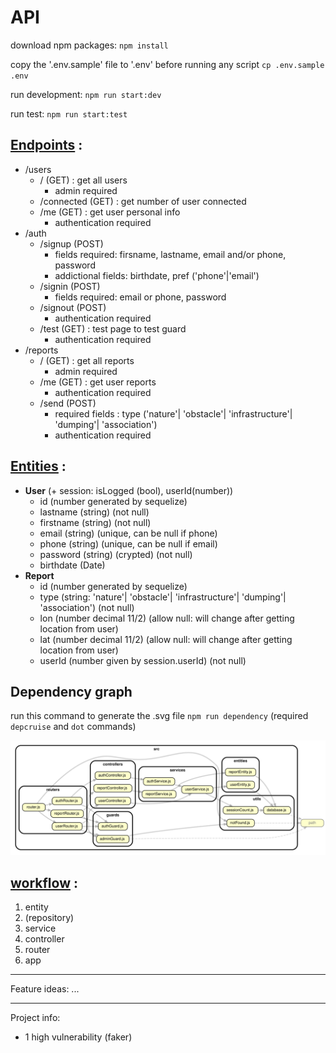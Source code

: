 # API
download npm packages:
`npm install`

copy the '.env.sample' file to '.env' before running any script
`cp .env.sample .env`

run development:
`npm run start:dev`

run test:
`npm run start:test`

## <u>Endpoints</u> :
- /users
    - / (GET) : get all users
        - admin required
    - /connected (GET) : get number of user connected
    - /me (GET) : get user personal info
        - authentication required
- /auth
  - /signup (POST)
    - fields required: firsname, lastname, email and/or phone, password
    - addictional fields: birthdate, pref ('phone'|'email')
  - /signin (POST)
    - fields required: email or phone, password
  - /signout (POST)
    - authentication required
  - /test (GET) : test page to test guard
    - authentication required
- /reports
  - / (GET) : get all reports
    - admin required
  - /me (GET) : get user reports
    - authentication required
  - /send (POST)
    - required fields : type ('nature'| 'obstacle'| 'infrastructure'| 'dumping'| 'association')
    - authentication required

## <u>Entities</u> :
- **User** (+ session: isLogged (bool), userId(number))
  - id (number generated by sequelize)
  - lastname (string) (not null)
  - firstname (string) (not null)
  - email (string) (unique, can be null if phone)
  - phone (string) (unique, can be null if email)
  - password (string) (crypted) (not null)
  - birthdate (Date)
- **Report**
  - id (number generated by sequelize)
  - type (string: 'nature'| 'obstacle'| 'infrastructure'| 'dumping'| 'association') (not null)
  - lon (number decimal 11/2) (allow null: will change after getting location from user)
  - lat (number decimal 11/2) (allow null: will change after getting location from user)
  - userId (number given by session.userId) (not null)


## Dependency graph
run this command to generate the .svg file `npm run dependency`
(required `depcruise` and `dot` commands)

![api dependency graph](dependencygraph.svg)


## <u>workflow</u> :
1. entity
2. (repository)
3. service
4. controller
5. router
6. app

***
Feature ideas:
...

***
Project info:
- 1 high vulnerability (faker)



